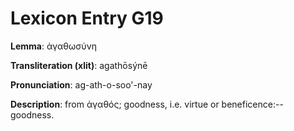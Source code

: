 # Lexicon Entry G19

**Lemma**: ἀγαθωσύνη

**Transliteration (xlit)**: agathōsýnē

**Pronunciation**: ag-ath-o-soo'-nay

**Description**:
from ἀγαθός; goodness, i.e. virtue or beneficence:--goodness.
